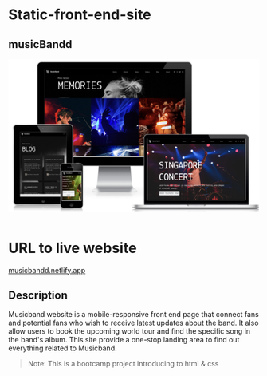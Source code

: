 # Static-front-end-site
## musicBandd
<img src="/image/musicband.png" style="display: block">
<br>

# URL to live website
[musicbandd.netlify.app](musicbandd.netlify.app)
## Description

Musicband website is a mobile-responsive front end page that connect fans and potential fans who wish to receive latest updates about the band. It also allow users to book the upcoming world tour and find the specific song in the band's album. This site provide a one-stop landing area to find out everything related to Musicband.

>Note: This is a bootcamp project introducing to html & css
